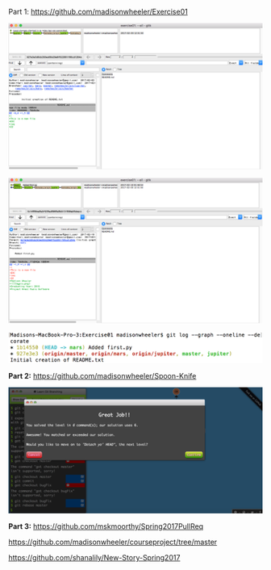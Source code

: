 Part 1: https://github.com/madisonwheeler/Exercise01

![](gitk.png)

![](gitk-all.png)

![](command.png)

**Part 2:** https://github.com/madisonwheeler/Spoon-Knife

![](learngit.png)

**Part 3:** https://github.com/mskmoorthy/Spring2017PullReq

https://github.com/madisonwheeler/courseproject/tree/master

https://github.com/shanalily/New-Story-Spring2017
